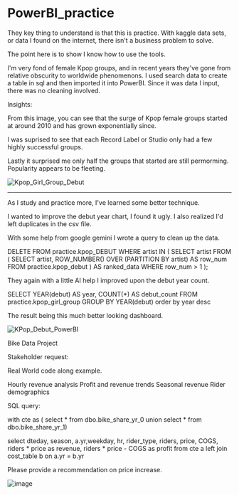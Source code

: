 # PowerBI_practice

They key thing to understand is that this is practice.  With kaggle data sets, or data I found on the internet, there isn't a business problem to solve.  

The point here is to show I know how to use the tools.


I'm very fond of female Kpop groups, and in recent years they've gone from relative obscurity to worldwide phenomenons. I used search data to create a table in sql and then imported it into PowerBI.  Since it was data I input, there was no cleaning involved.

Insights:

From this image, you can see that the surge of Kpop female groups started at around 2010 and has grown exponentially since.

I was suprised to see that each Record Label or Studio only had a few highly successful groups.

Lastly it surprised me only half the groups that started are still permorming. Popularity appears to be fleeting.

![Kpop_Girl_Group_Debut](https://github.com/BradleyColson/PowerBI_practice/assets/132014177/a7d5bdf6-87eb-494d-b85f-04207494dcbb)

****

As I study and practice more, I've learned some better technique.

I wanted to improve the debut year chart, I found it ugly. I also realized I'd left duplicates in the csv file.

With some help from google gemini I wrote a query to clean up the data.

DELETE FROM practice.kpop_DEBUT
WHERE artist IN (
  SELECT artist
  FROM (
    SELECT artist, ROW_NUMBER() OVER (PARTITION BY artist) AS row_num
    FROM practice.kpop_debut
  ) AS ranked_data
  WHERE row_num > 1
);

They again with a little AI help I improved upon the debut year count.

SELECT YEAR(debut) AS year, COUNT(*) AS debut_count
FROM practice.kpop_girl_group
GROUP BY YEAR(debut)
order by year desc

The result being this much better looking dashboard.

![KPop_Debut_PowerBI](https://github.com/BradleyColson/PowerBI_practice/assets/132014177/1f0c94dd-3bf4-48d5-9010-59c0b04083ef)

Bike Data Project

Stakeholder request:

Real World code along example.

Hourly revenue analysis
Profit and revenue trends
Seasonal revenue
Rider demographics

SQL query:

with cte as (
select *
from dbo.bike_share_yr_0
union
select *
from dbo.bike_share_yr_1)

select 
	dteday, season, a.yr,weekday, hr, rider_type, riders, price, COGS, 
	riders * price as revenue,
	riders * price - COGS as profit
from cte a
left join cost_table b
	on a.yr = b.yr

Please provide a recommendation on price increase.

![image](https://github.com/BradleyColson/PowerBI_practice/assets/132014177/c2ece381-9329-48b5-917a-0918fe25a94a)
